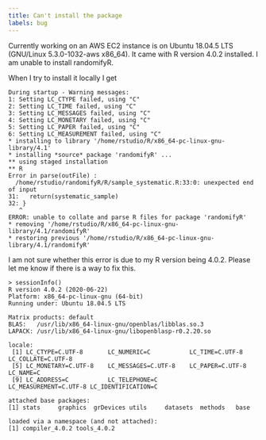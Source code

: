 ```yaml
---
title: Can't install the package
labels: bug
---
```

Currently working on an AWS EC2 instance is on Ubuntu 18.04.5 LTS (GNU/Linux 5.3.0-1032-aws x86_64). It came with R version 4.0.2 installed. I am unable to install randomifyR.

When I try to install it locally I get

```
During startup - Warning messages:
1: Setting LC_CTYPE failed, using "C"
2: Setting LC_TIME failed, using "C"
3: Setting LC_MESSAGES failed, using "C"
4: Setting LC_MONETARY failed, using "C"
5: Setting LC_PAPER failed, using "C"
6: Setting LC_MEASUREMENT failed, using "C"
* installing to library '/home/rstudio/R/x86_64-pc-linux-gnu-library/4.1'
* installing *source* package 'randomifyR' ...
** using staged installation
** R
Error in parse(outFile) :
  /home/rstudio/randomifyR/R/sample_systematic.R:33:0: unexpected end of input
31:   return(systematic_sample)
32: }
   ^
ERROR: unable to collate and parse R files for package 'randomifyR'
* removing '/home/rstudio/R/x86_64-pc-linux-gnu-library/4.1/randomifyR'
* restoring previous '/home/rstudio/R/x86_64-pc-linux-gnu-library/4.1/randomifyR'
```

I am not sure whether this error is due to my R version being 4.0.2. Please let me know if there is a way to fix this.

```
> sessionInfo()
R version 4.0.2 (2020-06-22)
Platform: x86_64-pc-linux-gnu (64-bit)
Running under: Ubuntu 18.04.5 LTS

Matrix products: default
BLAS:   /usr/lib/x86_64-linux-gnu/openblas/libblas.so.3
LAPACK: /usr/lib/x86_64-linux-gnu/libopenblasp-r0.2.20.so

locale:
 [1] LC_CTYPE=C.UTF-8       LC_NUMERIC=C           LC_TIME=C.UTF-8        LC_COLLATE=C.UTF-8
 [5] LC_MONETARY=C.UTF-8    LC_MESSAGES=C.UTF-8    LC_PAPER=C.UTF-8       LC_NAME=C
 [9] LC_ADDRESS=C           LC_TELEPHONE=C         LC_MEASUREMENT=C.UTF-8 LC_IDENTIFICATION=C

attached base packages:
[1] stats     graphics  grDevices utils     datasets  methods   base

loaded via a namespace (and not attached):
[1] compiler_4.0.2 tools_4.0.2
```
